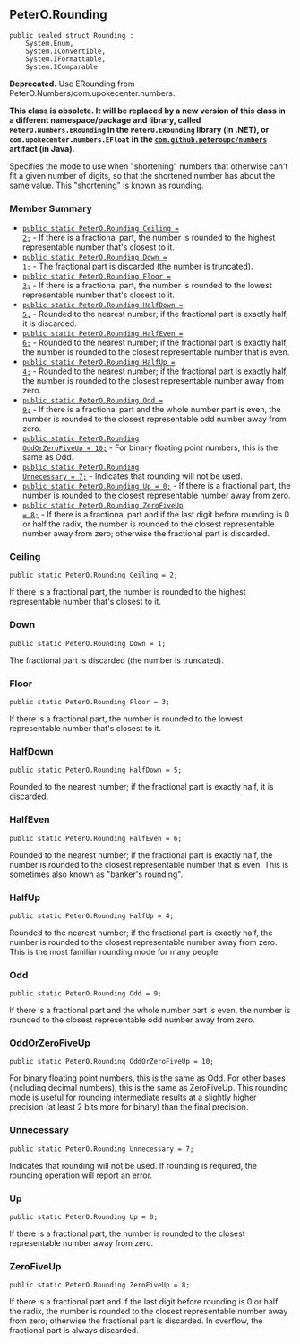 ## PeterO.Rounding

    public sealed struct Rounding :
        System.Enum,
        System.IConvertible,
        System.IFormattable,
        System.IComparable

<b>Deprecated.</b> Use ERounding from PeterO.Numbers/com.upokecenter.numbers.

 <b>This class is obsolete. It will be replaced by a new version of this class in a different namespace/package and library, called  `PeterO.Numbers.ERounding`  in the  `PeterO.ERounding`  library (in .NET), or  `com.upokecenter.numbers.EFloat`  in the <a href="https://github.com/peteroupc/numbers-java">  `com.github.peteroupc/numbers`  </a> artifact (in Java).</b>

 Specifies the mode to use when "shortening" numbers that otherwise can't fit a given number of digits, so that the shortened number has about the same value. This "shortening" is known as rounding.

### Member Summary
* <code>[public static PeterO.Rounding Ceiling = 2;](#Ceiling)</code> - If there is a fractional part, the number is rounded to the highest representable number that's closest to it.
* <code>[public static PeterO.Rounding Down = 1;](#Down)</code> - The fractional part is discarded (the number is truncated).
* <code>[public static PeterO.Rounding Floor = 3;](#Floor)</code> - If there is a fractional part, the number is rounded to the lowest representable number that's closest to it.
* <code>[public static PeterO.Rounding HalfDown = 5;](#HalfDown)</code> - Rounded to the nearest number; if the fractional part is exactly half, it is discarded.
* <code>[public static PeterO.Rounding HalfEven = 6;](#HalfEven)</code> - Rounded to the nearest number; if the fractional part is exactly half, the number is rounded to the closest representable number that is even.
* <code>[public static PeterO.Rounding HalfUp = 4;](#HalfUp)</code> - Rounded to the nearest number; if the fractional part is exactly half, the number is rounded to the closest representable number away from zero.
* <code>[public static PeterO.Rounding Odd = 9;](#Odd)</code> - If there is a fractional part and the whole number part is even, the number is rounded to the closest representable odd number away from zero.
* <code>[public static PeterO.Rounding OddOrZeroFiveUp = 10;](#OddOrZeroFiveUp)</code> - For binary floating point numbers, this is the same as Odd.
* <code>[public static PeterO.Rounding Unnecessary = 7;](#Unnecessary)</code> - Indicates that rounding will not be used.
* <code>[public static PeterO.Rounding Up = 0;](#Up)</code> - If there is a fractional part, the number is rounded to the closest representable number away from zero.
* <code>[public static PeterO.Rounding ZeroFiveUp = 8;](#ZeroFiveUp)</code> - If there is a fractional part and if the last digit before rounding is 0 or half the radix, the number is rounded to the closest representable number away from zero; otherwise the fractional part is discarded.

<a id="Ceiling"></a>
### Ceiling

    public static PeterO.Rounding Ceiling = 2;

 If there is a fractional part, the number is rounded to the highest representable number that's closest to it.

 <a id="Down"></a>
### Down

    public static PeterO.Rounding Down = 1;

 The fractional part is discarded (the number is truncated).

 <a id="Floor"></a>
### Floor

    public static PeterO.Rounding Floor = 3;

 If there is a fractional part, the number is rounded to the lowest representable number that's closest to it.

 <a id="HalfDown"></a>
### HalfDown

    public static PeterO.Rounding HalfDown = 5;

 Rounded to the nearest number; if the fractional part is exactly half, it is discarded.

 <a id="HalfEven"></a>
### HalfEven

    public static PeterO.Rounding HalfEven = 6;

 Rounded to the nearest number; if the fractional part is exactly half, the number is rounded to the closest representable number that is even. This is sometimes also known as "banker's rounding".

 <a id="HalfUp"></a>
### HalfUp

    public static PeterO.Rounding HalfUp = 4;

 Rounded to the nearest number; if the fractional part is exactly half, the number is rounded to the closest representable number away from zero. This is the most familiar rounding mode for many people.

 <a id="Odd"></a>
### Odd

    public static PeterO.Rounding Odd = 9;

 If there is a fractional part and the whole number part is even, the number is rounded to the closest representable odd number away from zero.

 <a id="OddOrZeroFiveUp"></a>
### OddOrZeroFiveUp

    public static PeterO.Rounding OddOrZeroFiveUp = 10;

 For binary floating point numbers, this is the same as Odd. For other bases (including decimal numbers), this is the same as ZeroFiveUp. This rounding mode is useful for rounding intermediate results at a slightly higher precision (at least 2 bits more for binary) than the final precision.

 <a id="Unnecessary"></a>
### Unnecessary

    public static PeterO.Rounding Unnecessary = 7;

 Indicates that rounding will not be used. If rounding is required, the rounding operation will report an error.

 <a id="Up"></a>
### Up

    public static PeterO.Rounding Up = 0;

 If there is a fractional part, the number is rounded to the closest representable number away from zero.

 <a id="ZeroFiveUp"></a>
### ZeroFiveUp

    public static PeterO.Rounding ZeroFiveUp = 8;

 If there is a fractional part and if the last digit before rounding is 0 or half the radix, the number is rounded to the closest representable number away from zero; otherwise the fractional part is discarded. In overflow, the fractional part is always discarded.
